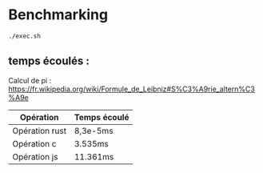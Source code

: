 # Benchmarking

```bash
./exec.sh
```


## temps écoulés :

Calcul de pi : https://fr.wikipedia.org/wiki/Formule_de_Leibniz#S%C3%A9rie_altern%C3%A9e

| Opération | Temps écoulé |
|    ---    |      ---     |
| Opération rust | 8,3e-5ms    |
| Opération c | 3.535ms |
| Opération js | 11.361ms  |
